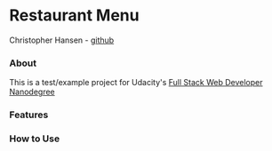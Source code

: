 # Restaurant Menu
Christopher Hansen - [github](https://github.com/chansenaz)

### About
This is a test/example project for Udacity's [Full Stack Web Developer Nanodegree](https://www.udacity.com/course/full-stack-web-developer-nanodegree--nd004)

### Features


### How to Use
